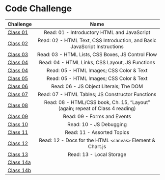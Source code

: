 # Code Challenge
| Challenge  	                                                        |           Name                                	                            |
|----------	                                                            |:-----------------------------------------------------------------------------:|
|[Class 01](https://bryantdavis1986.github.io/reading-notes/class-01) 	|  Read: 01 - Introductory HTML and JavaScript                              	|
|[Class 02](https://bryantdavis1986.github.io/reading-notes/class-02) 	|  Read: 02 - HTML Text, CSS Introduction, and Basic JavaScript Instructions   	|
|[Class 03](https://bryantdavis1986.github.io/reading-notes/class-03) 	|  Read: 03 - HTML Lists, CSS Boxes, JS Control Flow 	                        |
|[Class 04](https://bryantdavis1986.github.io/reading-notes/class-04)   |  Read: 04 - HTML Links, CSS Layout, JS Functions                          	|
|[Class 04](https://bryantdavis1986.github.io/reading-notes/class-04)   |  Read: 05 - HTML Images; CSS Color & Text             	                    |
|[Class 05](https://bryantdavis1986.github.io/reading-notes/class-05)  	|  Read: 05 - HTML Images; CSS Color & Text                                   	|
|[Class 06](https://bryantdavis1986.github.io/reading-notes/class-06)  	|  Read: 06 - JS Object Literals; The DOM                                     	|
|[Class 07](https://bryantdavis1986.github.io/reading-notes/class-07)  	|  Read: 07 - HTML Tables; JS Constructor Functions                            	|
|[Class 08](https://bryantdavis1986.github.io/reading-notes/class-08)   |  Read: 08 - HTML/CSS book, Ch. 15, “Layout” (again; repeat of Class 4 reading)            	|
|[Class 09](https://bryantdavis1986.github.io/reading-notes/class-09)   |  Read: 09 - Forms and Events                                                	|
|[Class 10](https://bryantdavis1986.github.io/reading-notes/class-10)   |  Read: 10 - JS Debugging                                                        |
|[Class 11](https://bryantdavis1986.github.io/reading-notes/class-11)   |  Read: 11 - Assorted Topics                                                    	|
|[Class 12](https://bryantdavis1986.github.io/reading-notes/class-12)   |  Read: 12 - Docs for the HTML `<canvas>` Element & Chart.js                       |
|[Class 13](https://bryantdavis1986.github.io/reading-notes/class-13)   |  Read: 13 - Local Storage                                                   	|
|[Class 14a](https://bryantdavis1986.github.io/reading-notes/class-14a) |                                                                               |
|[Class 14b](https://bryantdavis1986.github.io/reading-notes/class-14b)	|                                                                               |